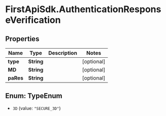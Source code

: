 # FirstApiSdk.AuthenticationResponseVerification

## Properties
Name | Type | Description | Notes
------------ | ------------- | ------------- | -------------
**type** | **String** |  | [optional] 
**MD** | **String** |  | [optional] 
**paRes** | **String** |  | [optional] 


<a name="TypeEnum"></a>
## Enum: TypeEnum


* `3D` (value: `"SECURE_3D"`)




